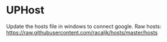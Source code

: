 # UPHost
Update the hosts file in windows to connect google.
Raw hosts: https://raw.githubusercontent.com/racaljk/hosts/master/hosts
